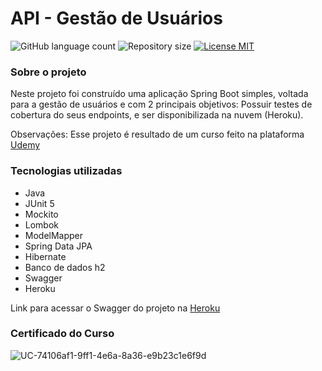 # API - Gestão de Usuários

<p>
  <img alt="GitHub language count" src="https://img.shields.io/github/languages/count/HelderRodriguesMendes/API---Agenda-Telefonica">

  <img alt="Repository size" src="https://img.shields.io/github/repo-size/HelderRodriguesMendes/API---Agenda-Telefonica">

  <a href="https://opensource.org/licenses/MIT">
    <img src="https://img.shields.io/badge/License-MIT-green.svg" alt="License MIT">
  </a>
</p>


### Sobre o projeto
Neste projeto foi construído uma aplicação Spring Boot simples, voltada para a gestão de usuários e com 2 principais objetivos: Possuir testes de cobertura do seus endpoints, e ser disponibilizada na nuvem (Heroku).

Observações: Esse projeto é resultado de um curso feito na plataforma [Udemy](https://www.udemy.com/)

### Tecnologias utilizadas
- Java
- JUnit 5
- Mockito
- Lombok
- ModelMapper
- Spring Data JPA
- Hibernate
- Banco de dados h2
- Swagger
- Heroku

Link para acessar o Swagger do projeto na [Heroku](https://api-rest-junit5.herokuapp.com/swagger-ui/index.html)

### Certificado do Curso
![UC-74106af1-9ff1-4e6a-8a36-e9b23c1e6f9d](https://user-images.githubusercontent.com/29339786/167993396-ddb3899e-962d-4795-9951-fe1d5b86bdf9.jpg)

